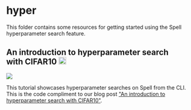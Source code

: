 # hyper

This folder contains some resources for getting started using the Spell hyperparameter search feature.

## An introduction to hyperparameter search with CIFAR10 <a href="https://web.spell.ml/workspace_create?workspaceName=hyper-demo-workspace&githubUrl=https%3A%2F%2Fgithub.com%2Fspellml%2Fexamples"><img src=https://spell.ml/badge.svg height=20px/></a>

![](https://i.imgur.com/ewmZvLw.png)

This tutorial showcases hyperparameter searches on Spell from the CLI. This is the code compliment to our blog post ["An introduction to hyperparameter search with CIFAR10"](https://spell.run/blog/an-introduction-to-hyperparameter-search-with-cifar10-Xo8_6BMAACEAkwVs).
